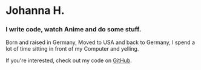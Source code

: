 
# Johanna H.

### I write code, watch Anime and do some stuff.

Born and raised in Germany, Moved to USA and back to Germany, I spend a lot of time sitting in front of my Computer and yelling.

If you're interested, check out my code on [GitHub](https://github.com/HdlJohanna).
